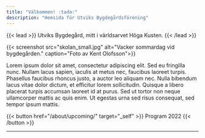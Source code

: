 ```yaml
---
title: "Välkommen! :tada:"
description: "Hemsida för Utviks Bygdegårdsförening"
---
```


{{< lead >}}
Utviks Bygdegård, mitt i världsarvet Höga Kusten.
{{< /lead >}}

{{< screenshot src="skolan_small.jpg" alt="Vacker sommardag vid bygdegården." caption="Foto av Kent Olofsson">}}

Lorem ipsum dolor sit amet, consectetur adipiscing elit. Sed eu fringilla nunc. Nullam lacus sapien, iaculis at metus nec, faucibus laoreet turpis. Phasellus faucibus rhoncus justo, a auctor leo aliquam nec. Nulla bibendum lacus vitae dolor dictum, et efficitur lorem sollicitudin. Quisque a libero placerat turpis accumsan laoreet id at purus. Sed ut tortor non neque ullamcorper mattis ac quis enim. Ut egestas urna sed risus consequat, sed tempor ipsum mattis.

{{< button href="/about/upcoming/" target="_self" >}}
Program 2022
{{< /button >}}

---
